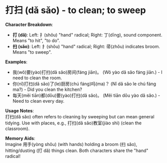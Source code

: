 # **打扫 (dǎ sǎo) - to clean; to sweep**

**Character Breakdown**:  
- **打 (dǎ)**: Left: 扌(shǒu) "hand" radical; Right: 丁(dīng), sound component. Means "to hit", "to do".  
- **扫 (sǎo)**: Left: 扌(shǒu) "hand" radical; Right: 帚(zhǒu) indicates broom. Means "to sweep".

**Examples**:  
- 我(wǒ)要(yào)打扫(dǎ sǎo)房间(fáng jiān)。 (Wǒ yào dǎ sǎo fáng jiān.) - I need to clean the room.  
- 你(nǐ)打扫(dǎ sǎo)了(le)厨房(chú fáng)吗(ma)？ (Nǐ dǎ sǎo le chú fáng ma?) - Did you clean the kitchen?  
- 每天(měi tiān)都(dōu)要(yào)打扫(dǎ sǎo)。 (Měi tiān dōu yào dǎ sǎo.) - Need to clean every day.

**Usage Notes**:  
打扫(dǎ sǎo) often refers to cleaning by sweeping but can mean general tidying. Use with places, e.g., 打扫(dǎ sǎo)教室(jiào shì) (clean the classroom).

**Memory Aids**:  
Imagine 用手(yòng shǒu) (with hands) holding a broom (扫 sǎo), hitting/dusting (打 dǎ) things clean. Both characters share the "hand" radical!